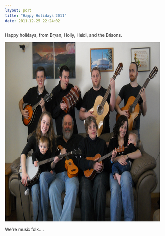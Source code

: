 ```yaml
---
layout: post
title: "Happy Holidays 2011"
date: 2011-12-25 22:24:02
---
```


Happy holidays, from Bryan, Holly, Heidi, and the Brisons.

<div>
  <a href="http://bryanbraun.com/2011/12/25/happy-holidays-2011/brison-band/" rel="attachment wp-att-883"><img alt="" class="size-full wp-image-883" src="/sites/default/files/wp-content/uploads/Brison-Band.jpg" style="width: 780px; height: 585px;" title="Brison-Band" /></a><p>
    We're music folk....
  </p>
</div>
